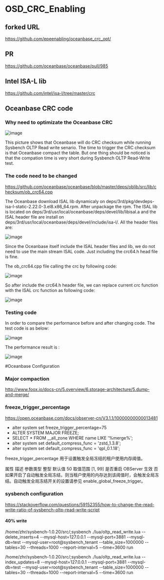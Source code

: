 # OSD_CRC_Enabling

## forked URL

https://github.com/epeenabling/oceanbase_crc_opt/

## PR
https://github.com/oceanbase/oceanbase/pull/985

## Intel ISA-L lib

https://github.com/intel/isa-l/tree/master/crc

## Oceanbase CRC code

### Why need to optimizate the Oceanbase CRC 

![image](https://user-images.githubusercontent.com/3771594/165459875-e93957e5-a294-4c2a-8da6-f35e24aae796.png)

This picture shows that Oceanbase will do CRC checksum while running Sysbench OLTP Read write senario. The time to trigger the CRC checksum is that Oceanbase compact the table. But one thing should be noticed is that the compation time is very short during Sysbench OLTP Read-Write test.

### The code need to be changed

https://github.com/oceanbase/oceanbase/blob/master/deps/oblib/src/lib/checksum/ob_crc64.cpp

The Oceanbase download ISAL lib dynamicaly on deps/3rd/pkg/devdeps-isa-l-static-2.22.0-3.el8.x86_64.rpm. After unpackage the rpm. The ISAL lib is located on deps/3rd/usr/local/oceanbase/deps/devel/lib/libisal.a and the ISAL header file are install on deps/3rd/usr/local/oceanbase/deps/devel/include/isa-l/. All the header files are:

![image](https://user-images.githubusercontent.com/3771594/165451093-6662a3b7-397d-447d-b52c-ba1421db28a3.png)

Since the Oceanbase itself include the ISAL header files and lib, we do not need to use the main stream ISAL code. Just including the crc64.h head file is fine. <br>

The ob_crc64.cpp file calling the crc by following code:

![image](https://user-images.githubusercontent.com/3771594/165454812-f0af6f73-6f1e-4f75-97eb-a3b3a9460956.png)

So after include the crc64.h header file, we can replace current crc function with the ISAL crc function as following code:

![image](https://user-images.githubusercontent.com/3771594/165455159-f084ff49-0c67-40ec-b7a6-a085b48d923d.png)

### Testing code
In order to compare the performance before and after changing code. The test code is as below:

![image](https://user-images.githubusercontent.com/3771594/165455966-f370bd4f-1f92-490d-b160-6cb42a2bbf7d.png)

The performance result is :

![image](https://user-images.githubusercontent.com/3771594/165456574-ba685233-2e89-49f5-b9b5-b74f85d23c9a.png)

#Oceanbase Configuration

### Major compaction 

http://www.foox.io/docs-cn/5.overview/6.storage-architecture/5.dump-and-merge/

### freeze_trigger_percentage
https://open.oceanbase.com/docs/observer-cn/V3.1.1/10000000000013481

* alter system set freeze_trigger_percentage=75
* ALTER SYSTEM MAJOR FREEZE;
* SELECT * FROM __all_zone WHERE name LIKE '%merge%';
* alter system set  default_compress_func = 'zstd_1.3.8';
* alter system set  default_compress_func = 'qpl_0.1.18';

freeze_trigger_percentage 用于设置触发全局冻结的租户使用内存阈值。

属性	描述
参数类型	整型
默认值	50
取值范围	[1, 99]
是否重启 OBServer 生效	否
如果开启了自动触发全局冻结，则当租户使用的内存达到该阈值时，会触发全局冻结。自动触发全局冻结开关的设置请参见 enable_global_freeze_trigger。

### sysbench configuration

https://stackoverflow.com/questions/59152355/how-to-change-the-read-write-ratio-of-sysbench-oltp-read-write-script

#### 40% write
/home/zhr/sysbench-1.0.20/src/;sysbench ./lua/oltp_read_write.lua --delete_inserts=4  --mysql-host=127.0.0.1 --mysql-port=3881 --mysql-db=test --mysql-user=root@sysbench_tenant --table_size=1000000 --tables=30 --threads=1000 --report-interval=5 --time=3600 run 

/home/zhr/sysbench-1.0.20/src/;sysbench ./lua/oltp_read_write.lua --index_updates=8  --mysql-host=127.0.0.1 --mysql-port=3881 --mysql-db=test --mysql-user=root@sysbench_tenant --table_size=1000000 --tables=30 --threads=1000 --report-interval=5 --time=3600 run 


